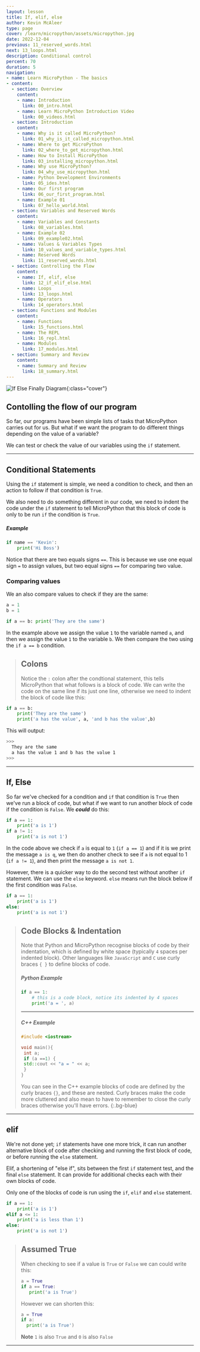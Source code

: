 ```yaml
---
layout: lesson
title: If, elif, else
author: Kevin McAleer
type: page
cover: /learn/micropython/assets/micropython.jpg
date: 2022-12-04
previous: 11_reserved_words.html
next: 13_loops.html
description: Conditional control
percent: 70
duration: 5
navigation:
- name: Learn MicroPython - The basics
- content:
  - section: Overview
    content:
    - name: Introduction
      link: 00_intro.html
    - name: Learn MicroPython Introduction Video
      link: 00_videos.html
  - section: Introduction
    content:
    - name: Why is it called MicroPython?
      link: 01_why_is_it_called_micropython.html
    - name: Where to get MicroPython
      link: 02_where_to_get_micropython.html
    - name: How to Install MicroPython
      link: 03_installing_micropython.html
    - name: Why use MicroPython?
      link: 04_why_use_micropython.html
    - name: Python Development Environments
      link: 05_ides.html
    - name: Our first program
      link: 06_our_first_program.html
    - name: Example 01
      link: 07_hello_world.html
  - section: Variables and Reserved Words
    content:
    - name: Variables and Constants
      link: 08_variables.html
    - name: Example 02
      link: 09_example02.html
    - name: Values & Variables Types
      link: 10_values_and_variable_types.html
    - name: Reserved Words
      link: 11_reserved_words.html
  - section: Controlling the Flow
    content:
    - name: If, elif, else
      link: 12_if_elif_else.html
    - name: Loops
      link: 13_loops.html
    - name: Operators
      link: 14_operators.html
  - section: Functions and Modules
    content:
    - name: Functions
      link: 15_functions.html
    - name: The REPL
      link: 16_repl.html
    - name: Modules
      link: 17_modules.html
  - section: Summary and Review
    content:
    - name: Summary and Review
      link: 18_summary.html
---
```



![If Else Finally Diagram](assets/if_elif_else.jpg){:class="cover"}

## Contolling the flow of our program

So far, our programs have been simple lists of tasks that MicroPython carries out for us. But what if we want the program to do different things depending on the value of a variable?

We can test or check the value of our variables using the `if` statement.

---

## Conditional Statements

Using the `if` statement is simple, we need a condition to check, and then an action to follow if that condition is `True`.

We also need to do something different in our code, we need to indent the code under the `if` statement to tell MicroPython that this block of code is only to be run `if` the condition is `True`.

##### Example

```python
if name == 'Kevin':
    print('Hi Boss')
```

Notice that there are two equals signs `==`. This is because we use one equal sign `=` to assign values, but two equal signs `==` for comparing two value.

### Comparing values

We an also compare values to check if they are the same:

```python
a = 1
b = 1

if a == b: print('They are the same')
```

In the example above we assign the value `1` to the variable named `a`, and then we assign the value `1` to the variable `b`. We then compare the two using the `if a == b` condition. 

> ## Colons
>
> Notice the `:` colon after the condtional statement, this tells MicroPython that what follows is a
> block of code. We can write the code on the same line if its just one line, otherwise we need to
> indent the block of code like this:

```python
if a == b: 
    print('They are the same')
    print('a has the value', a, 'and b has the value',b)
```

This will output:

```bash
>>>
  They are the same
  a has the value 1 and b has the value 1
>>>
```

---

## If, Else

So far we've checked for a condition and `if` that condition is `True` then we've run a block of code, but what if we want to run another block of code if the condition is `False`. We ***could*** do this:

```python
if a == 1:
    print('a is 1')
if a != 1:
    print('a is not 1')
```

In the code above we check if `a` is equal to `1` (`if a == 1`) and if it is we print the message `a is q`, we then do another check to see if `a` is not equal to 1 (`if a != 1`), and then print the message `a is not 1`.

However, there is a quicker way to do the second test without another `if` statement. We can use the `else` keyword. `else` means run the block below if the first condition was `False`.

```python
if a == 1:
    print('a is 1')
else:
    print('a is not 1')
```

> ## Code Blocks & Indentation
>
> Note that Python and MicroPython recognise blocks of code by their indentation, which is defined by white space (typically `4` spaces per indented block).
> Other languages like `JavaScript` and `C` use curly braces `{ }` to define blocks of code.
>
> ##### Python Example
>
> ```python
> if a == 1:
>     # this is a code block, notice its indented by 4 spaces
>     print('a = ', a)
> ```
>
> ---
>
> ##### C++ Example
>
> ```c++
> #include <iostream>
>
> void main(){
>  int a;
>  if (a ==1) {
>  std::cout << "a = " << a;
>  }
> }
> ```
>
> You can see in the C++ example blocks of code are defined by the curly braces `{}`, and these are
> nested. Curly braces make the code more cluttered and also mean to have to remember to close the curly braces otherwise you'll have errors.
{:.bg-blue}

---

## elif

We're not done yet; `if` statements have one more trick, it can run another alternative block of code after checking and running the first block of code, or before running the `else` statement.

Elif, a shortening of "else if", sits between the first `if` statement test, and the final `else` statement. It can provide for additional checks each with their own blocks of code.

Only one of the blocks of code is run using the `if`, `elif` and `else` statement.

```python
if a == 1:
    print('a is 1')
elif a <= 1:
    print('a is less than 1')
else:
    print('a is not 1')
```

> ## Assumed True
>
> When checking to see if a value is `True` or `False` we can could write this:
>
> ```python
> a = True
> if a == True:
>    print('a is True')
> ```
>
> However we can shorten this:
>
> ```python
> a = True
> if a:
>   print('a is True')
> ```
>
> **Note** `1` is also `True` and `0` is also `False`
>

---
